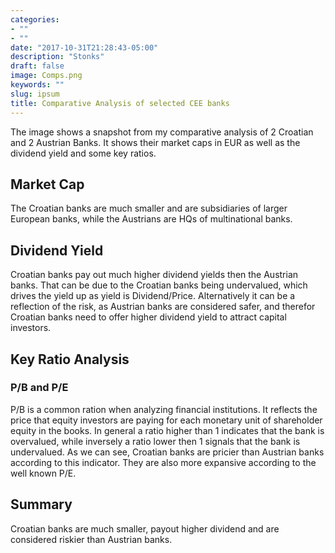 ```yaml
---
categories:
- ""
- ""
date: "2017-10-31T21:28:43-05:00"
description: "Stonks"
draft: false
image: Comps.png
keywords: ""
slug: ipsum
title: Comparative Analysis of selected CEE banks
---
```


The image shows a snapshot from my comparative analysis of 2 Croatian and 2 Austrian Banks. It shows their market caps in EUR as well as the dividend yield and some key ratios.

## Market Cap
The Croatian banks are much smaller and are subsidiaries of larger European banks, while the Austrians are HQs of multinational banks.

## Dividend Yield
Croatian banks pay out much higher dividend yields then the Austrian banks. That can be due to the Croatian banks being undervalued, which drives the yield up as yield is Dividend/Price. Alternatively it can be a reflection of the risk, as Austrian banks are considered safer, and therefor Croatian banks need to offer higher dividend yield to attract capital investors. 

## Key Ratio Analysis
### P/B and P/E
P/B is a common ration when analyzing financial institutions. It reflects the price that equity investors are paying for each monetary unit of shareholder equity in the books. In general a ratio higher than 1 indicates that the bank is overvalued, while inversely a ratio lower then 1 signals that the bank is undervalued. As we can see, Croatian banks are pricier than Austrian banks according to this indicator. They are also more expansive according to the well known P/E. 

## Summary
Croatian banks are much smaller, payout higher dividend and are considered riskier than Austrian banks.